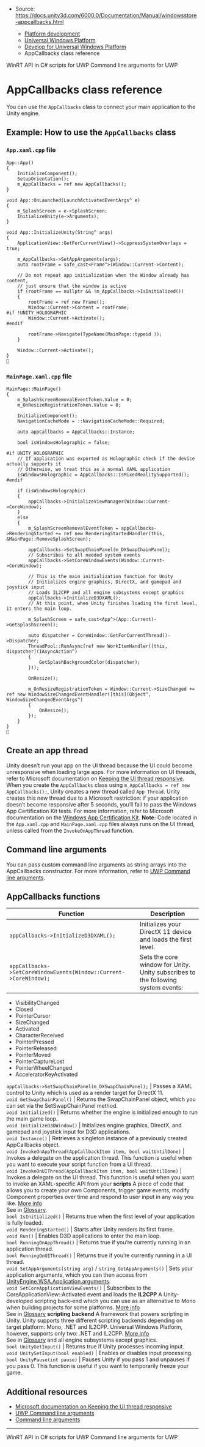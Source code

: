 * Source: https://docs.unity3d.com/6000.0/Documentation/Manual/windowsstore-appcallbacks.html

  * [Platform development ](https://docs.unity3d.com/6000.0/Documentation/Manual/PlatformSpecific.html)
  * [Universal Windows Platform](https://docs.unity3d.com/6000.0/Documentation/Manual/WindowsStore.html)
  * [Develop for Universal Windows Platform](https://docs.unity3d.com/6000.0/Documentation/Manual/uwp-developing.html)
  * AppCallbacks class reference


[](https://docs.unity3d.com/6000.0/Documentation/Manual/windowsstore-scripts.html)
WinRT API in C# scripts for UWP
[](https://docs.unity3d.com/6000.0/Documentation/Manual/windowsstore-commandlinearguments.html)
Command line arguments for UWP
# AppCallbacks class reference
You can use the `AppCallbacks` class to connect your main application to the Unity engine.
## Example: How to use the `AppCallbacks` class
###  `App.xaml.cpp` file
```
App::App()
{
    InitializeComponent();
    SetupOrientation();
    m_AppCallbacks = ref new AppCallbacks();
}

void App::OnLaunched(LaunchActivatedEventArgs^ e)
{
    m_SplashScreen = e->SplashScreen;
    InitializeUnity(e->Arguments);
}

void App::InitializeUnity(String^ args)
{
    ApplicationView::GetForCurrentView()->SuppressSystemOverlays = true;

    m_AppCallbacks->SetAppArguments(args);
    auto rootFrame = safe_cast<Frame^>(Window::Current->Content);

    // Do not repeat app initialization when the Window already has content,
    // just ensure that the window is active
    if (rootFrame == nullptr && !m_AppCallbacks->IsInitialized())
    {
        rootFrame = ref new Frame();
        Window::Current->Content = rootFrame;
#if !UNITY_HOLOGRAPHIC
        Window::Current->Activate();
#endif

        rootFrame->Navigate(TypeName(MainPage::typeid ));
    }

    Window::Current->Activate();
}

```

###  `MainPage.xaml.cpp` file
```
MainPage::MainPage()
{
    m_SplashScreenRemovalEventToken.Value = 0;
    m_OnResizeRegistrationToken.Value = 0;

    InitializeComponent();
    NavigationCacheMode = ::NavigationCacheMode::Required;

    auto appCallbacks = AppCallbacks::Instance;

    bool isWindowsHolographic = false;

#if UNITY_HOLOGRAPHIC
    // If application was exported as Holographic check if the device actually supports it
    // Otherwise, we treat this as a normal XAML application
    isWindowsHolographic = AppCallbacks::IsMixedRealitySupported();
#endif

    if (isWindowsHolographic)
    {
        appCallbacks->InitializeViewManager(Window::Current->CoreWindow);
    }
    else
    {
        m_SplashScreenRemovalEventToken = appCallbacks->RenderingStarted += ref new RenderingStartedHandler(this, &MainPage::RemoveSplashScreen);

        appCallbacks->SetSwapChainPanel(m_DXSwapChainPanel);
        // Subscribes to all needed system events
        appCallbacks->SetCoreWindowEvents(Window::Current->CoreWindow);

        // This is the main initialization function for Unity
        // Initializes engine graphics, DirectX, and gamepad and joystick input
        // Loads IL2CPP and all engine subsystems except graphics
        appCallbacks->InitializeD3DXAML();
        // At this point, when Unity finishes loading the first level, it enters the main loop.

        m_SplashScreen = safe_cast<App^>(App::Current)->GetSplashScreen();

        auto dispatcher = CoreWindow::GetForCurrentThread()->Dispatcher;
        ThreadPool::RunAsync(ref new WorkItemHandler([this, dispatcher](IAsyncAction^)
        {
            GetSplashBackgroundColor(dispatcher);
        }));

        OnResize();

        m_OnResizeRegistrationToken = Window::Current->SizeChanged += ref new WindowSizeChangedEventHandler([this](Object^, WindowSizeChangedEventArgs^)
        {
            OnResize();
        });
    }
}

```

## Create an app thread
Unity doesn’t run your app on the UI thread because the UI could become unresponsive when loading large apps. For more information on UI threads, refer to Microsoft documentation on [Keeping the UI thread responsive](https://learn.microsoft.com/en-gb/windows/uwp/debug-test-perf/keep-the-ui-thread-responsive).
When you create the `AppCallbacks` class using `m_AppCallbacks = ref new AppCallbacks();`, Unity creates a new thread called `App Thread`. Unity creates this new thread due to a Microsoft restriction: if your application doesn’t become responsive after 5 seconds, you’ll fail to pass the Windows App Certification Kit tests. For more information, refer to Microsoft documentation on the [Windows App Certification Kit](https://learn.microsoft.com/en-us/windows/uwp/debug-test-perf/windows-app-certification-kit).
**Note:** Code located in the `App.xaml.cpp` and `MainPage.xaml.cpp` files always runs on the UI thread, unless called from the `InvokeOnAppThread` function.
## Command line arguments
You can pass custom command line arguments as string arrays into the AppCallbacks constructor. For more information, refer to [UWP Command line arguments](https://docs.unity3d.com/2023.1/Documentation/Manual/windowsstore-commandlinearguments.html).
## AppCallbacks functions
**Function** | **Description**  
---|---  
`appCallbacks->InitializeD3DXAML();` | Initializes your DirectX 11 device and loads the first level.  
`appCallbacks->SetCoreWindowEvents(Window::Current->CoreWindow);` | Sets the core window for Unity. Unity subscribes to the following system events:  
- VisibilityChanged  
- Closed  
- PointerCursor  
- SizeChanged  
- Activated  
- CharacterReceived  
- PointerPressed  
- PointerReleased  
- PointerMoved  
- PointerCaptureLost  
- PointerWheelChanged   
- AcceleratorKeyActivated   
  
`appCallbacks->SetSwapChainPanel(m_DXSwapChainPanel);` | Passes a XAML control to Unity which is used as a render target for DirectX 11.  
`void GetSwapChainPanel()` | Returns the SwapChainPanel object, which you can set via the SetSwapChainPanel method.  
`void Initialized()` | Returns whether the engine is initialized enough to run the main game loop.  
`void InitializeD3DWindow()` | Initializes engine graphics, DirectX, and gamepad and joystick input for D3D applications.  
`void Instance()` | Retrieves a singleton instance of a previously created AppCallbacks object.  
`void InvokeOnAppThread(AppCallbackItem item, bool waitUntilDone)` | Invokes a delegate on the application thread. This function is useful when you want to execute your script function from a UI thread.  
`void InvokeOnUIThread(AppCallbackItem item, bool waitUntilDone)` | Invokes a delegate on the UI thread. This function is useful when you want to invoke an XAML-specific API from your **scripts** A piece of code that allows you to create your own Components, trigger game events, modify Component properties over time and respond to user input in any way you like. [More info](https://docs.unity3d.com/6000.0/Documentation/Manual/creating-scripts.html)  
See in [Glossary](https://docs.unity3d.com/6000.0/Documentation/Manual/Glossary.html#Scripts).  
`bool IsInitialized()` | Returns true when the first level of your application is fully loaded.  
`void RenderingStarted()` | Starts after Unity renders its first frame.  
`void Run()` | Enables D3D applications to enter the main loop.  
`bool RunningOnAppThread()` | Returns true if you’re currently running in an application thread.  
`bool RunningOnUIThread()` | Returns true if you’re currently running in a UI thread.  
`void SetAppArguments(string arg)` / `string GetAppArguments()` | Sets your application arguments, which you can then access from [UnityEngine.WSA.Application.arguments](https://docs.unity3d.com/6000.0/Documentation/ScriptReference/WSA.Application-arguments.html).  
`void SetCoreApplicationViewEvents()` | Subscribes to the CoreApplicationView::Activated event and loads the **IL2CPP** A Unity-developed scripting back-end which you can use as an alternative to Mono when building projects for some platforms. [More info](https://docs.unity3d.com/6000.0/Documentation/Manual/scripting-backends-il2cpp.html)  
See in [Glossary](https://docs.unity3d.com/6000.0/Documentation/Manual/Glossary.html#IL2CPP) **scripting backend** A framework that powers scripting in Unity. Unity supports three different scripting backends depending on target platform: Mono, .NET and IL2CPP. Universal Windows Platform, however, supports only two: .NET and IL2CPP. [More info](https://docs.unity3d.com/6000.0/Documentation/Manual/scripting-backends.html)  
See in [Glossary](https://docs.unity3d.com/6000.0/Documentation/Manual/Glossary.html#ScriptingBackend) and all engine subsystems except graphics.  
`bool UnityGetInput()` | Returns true if Unity processes incoming input.  
`void UnitySetInput(bool enabled)` | Enables or disables input processing.  
`bool UnityPause(int pause)` | Pauses Unity if you pass 1 and unpauses if you pass 0. This function is useful if you want to temporarily freeze your game.  
## Additional resources
  * [Microsoft documentation on Keeping the UI thread responsive](https://learn.microsoft.com/en-gb/windows/uwp/debug-test-perf/keep-the-ui-thread-responsive)
  * [UWP Command line arguments](https://docs.unity3d.com/6000.0/Documentation/Manual/windowsstore-commandlinearguments.html)
  * [Command line arguments](https://docs.unity3d.com/6000.0/Documentation/Manual/PlayerCommandLineArguments.html)


* * *
[](https://docs.unity3d.com/6000.0/Documentation/Manual/windowsstore-scripts.html)
WinRT API in C# scripts for UWP
[](https://docs.unity3d.com/6000.0/Documentation/Manual/windowsstore-commandlinearguments.html)
Command line arguments for UWP
